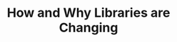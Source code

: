 ---
layout: report
pub_date: 2001-01-02
title: "How and Why Libraries are Changing"
authors: 
    - Troll, Denise
redirect_to: https://old.diglib.org/use/whitepaper.htm
org: DLF
---